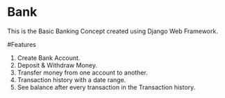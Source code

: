 # Bank
This is the Basic Banking Concept created using Django Web Framework.

#Features
1) Create Bank Account.
2) Deposit & Withdraw Money.
3) Transfer money from one account to another.
4) Transaction history with a date range.
5) See balance after every transaction in the Transaction history.
